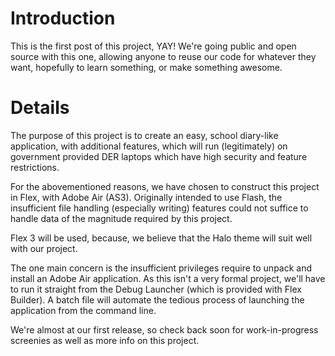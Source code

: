 # Introduction #

This is the first post of this project, YAY! We're going public and open source with this one, allowing anyone to reuse our code for whatever they want, hopefully to learn something, or make something awesome.

# Details #

The purpose of this project is to create an easy, school diary-like application, with additional features, which will run (legitimately) on government provided DER laptops which have high security and feature restrictions.

For the abovementioned reasons, we have chosen to construct this project in Flex, with Adobe Air (AS3). Originally intended to use Flash, the insufficient file handling (especially writing) features could not suffice to handle data of the magnitude required by this project.

Flex 3 will be used, because, we believe that the Halo theme will suit well with our project.

The one main concern is the insufficient privileges require to unpack and install an Adobe Air application. As this isn't a very formal project, we'll have to run it straight from the Debug Launcher (which is provided with Flex Builder). A batch file will automate the tedious process of launching the application from the command line.

We're almost at our first release, so check back soon for work-in-progress screenies as well as more info on this project.